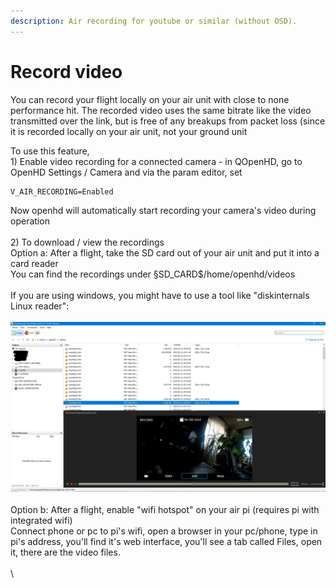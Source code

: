 ```yaml
---
description: Air recording for youtube or similar (without OSD).
---
```


# Record video

You can record your flight locally on your air unit with close to none performance hit. The recorded video uses the same bitrate like the video transmitted over the link, but is free of any breakups from packet loss (since it is recorded locally on your air unit, not your ground unit



To use this feature, \
1\) Enable video recording for a connected camera - in QOpenHD, go to  OpenHD Settings / Camera and via the param editor, set

```
V_AIR_RECORDING=Enabled 
```

Now openhd will automatically start recording your camera's video during operation\
\
2\) To download / view the recordings\
Option a: After a flight, take the SD card out of your air unit and put it into a card reader\
You can find the recordings under §SD\_CARD$/home/openhd/videos\
\
If you are using windows, you might have to use a tool like "diskinternals Linux reader":\
\
![](../.gitbook/assets/Screenshot-transfer-recordings-windows.jpg)\
\
Option b: After a flight, enable "wifi hotspot" on your air pi (requires pi with integrated wifi)\
Connect phone or pc to pi's wifi, open a browser in your pc/phone, type in pi's address, you'll find it's web interface, you'll see a tab called Files, open it, there are the video files.\
\
\
